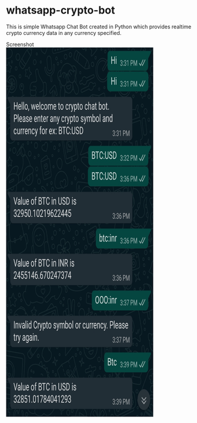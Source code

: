 # whatsapp-crypto-bot
This is simple Whatsapp Chat Bot created in Python which provides realtime crypto currency data in any currency specified.

Screenshot<br>
<img src="https://github.com/ronakkhatwad/whatsapp-crypto-bot/blob/master/screenshot/Screenshot_20210710-095057.jpg" width="400" height="1000">

